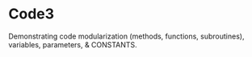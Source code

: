 # Code3
Demonstrating code modularization (methods, functions, subroutines), variables, parameters, &amp; CONSTANTS.
